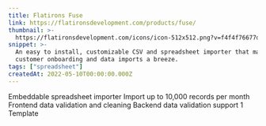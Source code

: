 ```yaml
---
title: Flatirons Fuse
link: https://flatironsdevelopment.com/products/fuse/
thumbnail: >-
  https://flatironsdevelopment.com/icons/icon-512x512.png?v=f4f4f76677da33e9b717b70b3b2f5084
snippet: >-
  An easy to install, customizable CSV and spreadsheet importer that makes
  customer onboarding and data imports a breeze.
tags: ["spreadsheet"]
createdAt: 2022-05-10T00:00:00.000Z
---
```

Embeddable spreadsheet importer
Import up to 10,000 records per month
Frontend data validation and cleaning
Backend data validation support
1 Template